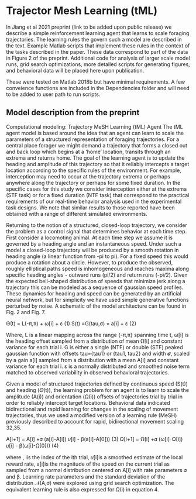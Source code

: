 # Trajector Mesh Learning (tML)
In Jiang et al 2021 preprint (link to be added upon public release) we describe a simple reinforcement learning agent that learns to scale foraging trajectories. The learning rules the govern such a model are described in the text. Example Matlab scripts that implement these rules in the context of the tasks described in the paper. These data correspond to part of the data in Figure 2 of the preprint. Additional code for analysis of larger scale model runs, grid search optimizations, more detailed scripts for generating figures, and behavioral data will be placed here upon publication.

These were tested on Matlab 2018b but have minimal requirements. A few conveience functions are included in the Dependencies folder and will need to be added to user path to run scripts.

## Model description from the preprint
Computational modeling: Trajectory MeSH Learning (tML) Agent 
The tML agent model is based around the idea that an agent can learn to scale the parameters of a structured representation of foraging trajectories. For a central place forager we might demand a trajectory that forms a closed out and back loop which begins at a ‘home’ location, transits through an extrema and returns home. The goal of the learning agent is to update the heading and amplitude of this trajectory so that it reliably intercepts a target location according to the specific rules of the environment. For example, interception may need to occur at the trajectory extrema or perhaps anywhere along the trajectory or perhaps for some fixed duration. In the specific cases for this study we consider interception either at the extrema (STF task) or for a fixed duration (NTF task) that correspond to the practical requirements of our real-time behavior analysis used in the experimental task designs. We note that similar results to those reported have been obtained with a range of different simulated environments.

Returning to the notion of a structured, closed-loop trajectory, we consider the problem as a control signal that determines behavior at each time step. First consider a locomoting animal. At each time step we assume it is governed by a heading angle and an instantaneous speed. Under such a model a closed-loop trajectory will be produced by a smooth rotation in heading angle (a linear function from -pi to pi). For a fixed speed this would produce a rotation about a circle. However, to produce the observed, roughly elliptical paths speed is inhomogeneous and reaches maxima along specific heading angles - outward runs (pi/2) and return runs (-pi/2). Given the expected bell-shaped distribution of speeds that minimize jerk along a trajectory this can be modeled as a sequence of gaussian speed profiles. These dynamics for heading and speed can be generated by an artificial neural network, but for simplicity we have used simple generative functions perturbed by noise. A schematic of the model architecture can be found in Fig. 2 and Fig. 7.

Θ(t) = L(-π,π) + ω[i] + ε                                                                                                        (1)
S(t) =G(tau,σ) × a[i] + ε                                                                                                        (2)  

Where, L is a linear mapping across the range {-π,π} spanning time t, ω[i] is the heading offset sampled from a distribution of mean Ω[i] and constant variance for each trial i. G is either a single (NTF) or double (STF) peaked gaussian function with offsets tau={tau1} or {tau1, tau2} and width 𝝈, scaled by a gain a[i] sampled from a distribution with a mean A[i] and constant variance for each trial i. ε is a normally distributed and smoothed noise term matched to observed variability in observed behavioral trajectories. 

Given a model of structured trajectories defined by continuous speed (S(t)) and heading (𝛳(t)), the learning problem for an agent is to learn to scale the amplitude (A(i)) and orientation (Ω(i)) offsets of trajectories trial by trial in order to reliably intercept target locations. Behavioral data indicated bidirectional and rapid learning for changes in the scaling of movement trajectories, thus we used a modified version of a learning rule (MeSH) previously described to account for rapid, bidirectional movement scaling 32,35.

A[i+1] = A[i] +𝛼 (a[i]-A[i]) 𝜐[i] - β(a[i]-A[0]))                                                               (3)
Ω[i+1] = Ω[i] +𝛼 (ω[i]-Ω[i]) 𝜐[i] - β(ω[i]-Ω[0]))                                                               (4)

where , iis the index of the ith trial, 𝜐[i]is a smoothed estimate of the local reward rate, a[i]is the magnitude of the speed on the current trial as sampled from a normal distribution centered on A[i] with rate parameters 𝛼 and β. Learning rate parameters and the standard deviation of the distribution 𝒩(A,σ) were explored using grid search optimization. The equivalent learning rule is also expressed for Ω(i) in equation 4.
